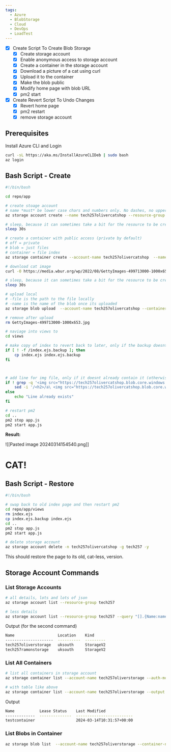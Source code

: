 ```yaml
---
tags:
  - Azure
  - BlobStorage
  - Cloud
  - DevOps
  - LoadTest
---
```



- [x] Create Script To Create Blob Storage
	- [x] Create storage account
	- [x] Enable anonymous access to storage account
	- [x] Create a container in the storage account
	- [x] Download a picture of a cat using curl
	- [x] Upload it to the container
	- [x] Make the blob public
	- [x] Modify home page with blob URL
	- [x] pm2 start
- [x] Create Revert Script To Undo Changes
	- [x] Revert home page
	- [x] pm2 restart
	- [x] remove storage account

## Prerequisites

Install Azure CLI and Login

```bash
curl -sL https://aka.ms/InstallAzureCLIDeb | sudo bash
az login
```

## Bash Script - Create

```bash
#!/bin/bash

cd repo/app

# create stoage account
# name *must* be lower case chars and numbers only. No dashes, no upper case, no spaces. Must be between 3 and 24 chars
az storage account create --name tech257olivercatshop --resource-group tech257 --location uksouth --sku Standard_LRS --allow-blob-public-access true

# sleep, because it can sometimes take a bit for the resource to be created
sleep 30s

# create a container with public access (private by default)
# off = private
# blob = just files
# container = file index
az storage container create --account-name tech257olivercatshop  --name catbox --public-access blob --auth-mode login 

# download cat image
curl -O https://media.wbur.org/wp/2022/08/GettyImages-499713000-1000x653.jpg

# sleep, because it can sometimes take a bit for the resource to be created
sleep 30s

# upload local
# -file is the path to the file locally
# -name is the name of the blob once its uploaded
az storage blob upload  --account-name tech257olivercatshop --container-name catbox --name cat.jpg --file GettyImages-499713000-1000x653.jpg --auth-mode login

# remove after upload
rm GettyImages-499713000-1000x653.jpg

# naviage into views to 
cd views

# make copy of index to revert back to later, only if the backup doesnt exist
if [ ! -f /index.ejs.backup ]; then
    cp index.ejs index.ejs.backup
fi



# add line for img file, only if it doesnt already contain it (otherwise you end up with multiple cats if you rerun the script)
if ! grep -q '<img src="https://tech257olivercatshop.blob.core.windows.net/catbox/cat.jpg"/>' index.ejs; then 
	sed -i '/<h2>/a\ <img src="https://tech257olivercatshop.blob.core.windows.net/catbox/cat.jpg"/>' index.ejs 
else 
	echo "Line already exists" 
fi

# restart pm2
cd ..
pm2 stop app.js
pm2 start app.js
```

**Result:**

![[Pasted image 20240314154540.png]]
# CAT!
## Bash Script - Restore

```bash
#!/bin/bash

# swap back to old index page and then restart pm2
cd repo/app/views
rm index.ejs
cp index.ejs.backup index.ejs
cd ..
pm2 stop app.js
pm2 start app.js

# delete storage account
az storage account delete -n tech257olivercatshop -g tech257 -y
```

This should restore the page to its old, cat-less, version.
## Storage Account Commands

### List Storage Accounts
```bash
# all details, lots and lots of json
az storage account list --resource-group tech257

# less details
az storage account list --resource-group tech257 --query "[].{Name:name, Location:location, Kind:kind}" --output table
```

Output (for the second command)
```bash
Name                   Location    Kind
---------------------  ----------  ---------
tech257oliverstorage   uksouth     StorageV2
tech257ramonstorage    uksouth     StorageV2
```

### List All Containers
```bash
# list all containers in storage account
az storage container list --account-name tech257oliverstorage --auth-mode login

# with table like above
az storage container list --account-name tech257oliverstorage --output table --auth-mode login
```

Output
```bash
Name           Lease Status    Last Modified
-------------  --------------  -------------------------
testcontainer                  2024-03-14T10:31:57+00:00
```

### List Blobs in Container
```bash
az storage blob list  --account-name tech257oliverstorage --container-name testcontainer --output table --auth-mode login
```